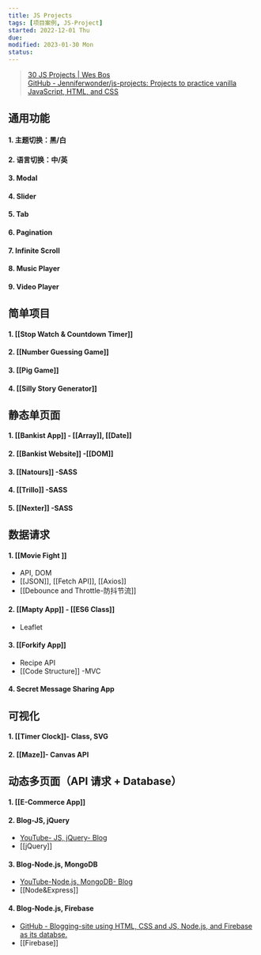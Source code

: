 ```yaml
---
title: JS Projects
tags: [项目案例, JS-Project]
started: 2022-12-01 Thu
due: 
modified: 2023-01-30 Mon
status: 
---
```

>[30 JS Projects | Wes Bos](https://courses.wesbos.com/account)  
>[GitHub - Jenniferwonder/js-projects: Projects to practice vanilla JavaScript, HTML, and CSS](https://github.com/Jenniferwonder/js-projects)

## 通用功能
#### 1. 主题切换：黑/白
#### 2. 语言切换：中/英
#### 3. Modal
#### 4. Slider
#### 5. Tab
#### 6. Pagination
#### 7. Infinite Scroll
#### 8. Music Player
#### 9. Video Player
## 简单项目
#### 1. [[Stop Watch & Countdown Timer]]
#### 2. [[Number Guessing Game]] 
#### 3. [[Pig Game]]
#### 4. [[Silly Story Generator]] 
## 静态单页面
#### 1. [[Bankist App]] - [[Array]], [[Date]]
#### 2. [[Bankist Website]] -[[DOM]]
#### 3. [[Natours]] -SASS
#### 4. [[Trillo]] -SASS
#### 5. [[Nexter]] -SASS
## 数据请求
#### 1. [[Movie Fight ]]
- API, DOM 
- [[JSON]], [[Fetch API]], [[Axios]]
- [[Debounce and Throttle-防抖节流]]
#### 2. [[Mapty App]] - [[ES6 Class]]
- Leaflet
#### 3. [[Forkify App]]
- Recipe API
- [[Code Structure]] -MVC 
#### 4. Secret Message Sharing App 
## 可视化
#### 1. [[Timer Clock]]- **Class, SVG** 
#### 2. [[Maze]]- Canvas API 
## 动态多页面（API 请求 + Database）
#### 1. [[E-Commerce App]]
#### 2. Blog-JS, jQuery
- [YouTube- JS, jQuery- Blog](https://www.youtube.com/watch?v=gZHjMVE_e10&t=1531s)
- [[jQuery]]
#### 3. Blog-Node.js, MongoDB
- [YouTube-Node.js, MongoDB- Blog](https://www.youtube.com/watch?v=1NrHkjlWVhM&list=RDCMUCFbNIlppjAuEX4znoulh0Cw&start_radio=1&t=138s)
- [[Node&Express]]
#### 4. Blog-Node.js, Firebase
- [GitHub - Blogging-site using HTML, CSS and JS, Node.js, and Firebase as its databse.](https://github.com/kunaal438/blogging-site)
- [[Firebase]]
